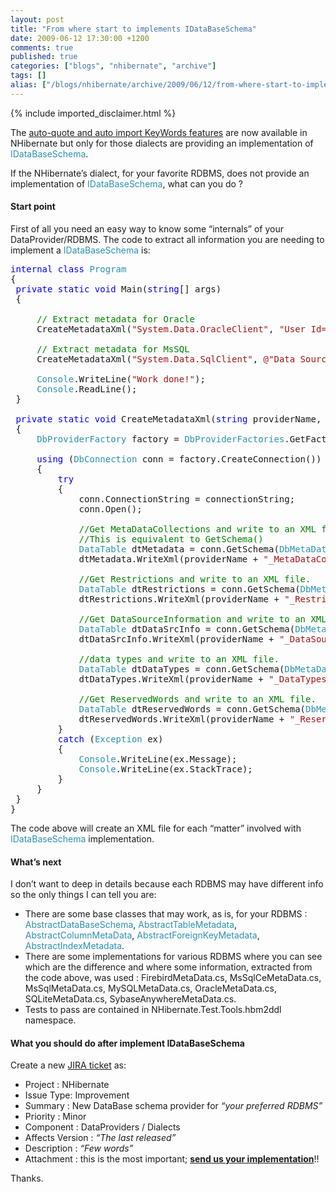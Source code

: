 ```yaml
---
layout: post
title: "From where start to implements IDataBaseSchema"
date: 2009-06-12 17:30:00 +1200
comments: true
published: true
categories: ["blogs", "nhibernate", "archive"]
tags: []
alias: ["/blogs/nhibernate/archive/2009/06/12/from-where-start-to-implements-idatabaseschema.aspx"]
---
```

<!-- more -->
{% include imported_disclaimer.html %}
<p>The <a target="_blank" href="http://fabiomaulo.blogspot.com/2009/06/auto-quote-tablecolumn-names.html">auto-quote and auto import KeyWords features</a> are now available in NHibernate but only for those dialects are providing an implementation of <span style="color: #2b91af">IDataBaseSchema</span>.</p>
<p>If the NHibernate&rsquo;s dialect, for your favorite RDBMS, does not provide an implementation of <span style="color: #2b91af">IDataBaseSchema</span>, what can you do ?</p>
<h4>Start point</h4>
<p>First of all you need an easy way to know some &ldquo;internals&rdquo; of your DataProvider/RDBMS. The code to extract all information you are needing to implement a <span style="color: #2b91af">IDataBaseSchema</span> is: </p>
<pre class="code"><span style="color: blue">internal class </span><span style="color: #2b91af">Program<br /></span>{<br /> <span style="color: blue">private static void </span>Main(<span style="color: blue">string</span>[] args)<br /> {<br />  <br />     <span style="color: green">// Extract metadata for Oracle<br />     </span>CreateMetadataXml(<span style="color: #a31515">"System.Data.OracleClient"</span>, <span style="color: #a31515">"User Id=NH; Password=nh"</span>);<br /><br />     <span style="color: green">// Extract metadata for MsSQL<br />     </span>CreateMetadataXml(<span style="color: #a31515">"System.Data.SqlClient"</span>, <span style="color: #a31515">@"Data Source=localhost\SQLEXPRESS;Initial Catalog=NHTEST;Integrated Security=True"</span>);<br />  <br />     <span style="color: #2b91af">Console</span>.WriteLine(<span style="color: #a31515">"Work done!"</span>);<br />     <span style="color: #2b91af">Console</span>.ReadLine();<br /> }<br /><br /> <span style="color: blue">private static void </span>CreateMetadataXml(<span style="color: blue">string </span>providerName, <span style="color: blue">string </span>connectionString)<br /> {<br />     <span style="color: #2b91af">DbProviderFactory </span>factory = <span style="color: #2b91af">DbProviderFactories</span>.GetFactory(providerName);<br /><br />     <span style="color: blue">using </span>(<span style="color: #2b91af">DbConnection </span>conn = factory.CreateConnection())<br />     {<br />         <span style="color: blue">try<br />         </span>{<br />             conn.ConnectionString = connectionString;<br />             conn.Open();<br /><br />             <span style="color: green">//Get MetaDataCollections and write to an XML file.<br />             //This is equivalent to GetSchema()<br />             </span><span style="color: #2b91af">DataTable </span>dtMetadata = conn.GetSchema(<span style="color: #2b91af">DbMetaDataCollectionNames</span>.MetaDataCollections);<br />             dtMetadata.WriteXml(providerName + <span style="color: #a31515">"_MetaDataCollections.xml"</span>);<br /><br />             <span style="color: green">//Get Restrictions and write to an XML file.<br />             </span><span style="color: #2b91af">DataTable </span>dtRestrictions = conn.GetSchema(<span style="color: #2b91af">DbMetaDataCollectionNames</span>.Restrictions);<br />             dtRestrictions.WriteXml(providerName + <span style="color: #a31515">"_Restrictions.xml"</span>);<br /><br />             <span style="color: green">//Get DataSourceInformation and write to an XML file.<br />             </span><span style="color: #2b91af">DataTable </span>dtDataSrcInfo = conn.GetSchema(<span style="color: #2b91af">DbMetaDataCollectionNames</span>.DataSourceInformation);<br />             dtDataSrcInfo.WriteXml(providerName + <span style="color: #a31515">"_DataSourceInformation.xml"</span>);<br /><br />             <span style="color: green">//data types and write to an XML file.<br />             </span><span style="color: #2b91af">DataTable </span>dtDataTypes = conn.GetSchema(<span style="color: #2b91af">DbMetaDataCollectionNames</span>.DataTypes);<br />             dtDataTypes.WriteXml(providerName + <span style="color: #a31515">"_DataTypes.xml"</span>);<br /><br />             <span style="color: green">//Get ReservedWords and write to an XML file.<br />             </span><span style="color: #2b91af">DataTable </span>dtReservedWords = conn.GetSchema(<span style="color: #2b91af">DbMetaDataCollectionNames</span>.ReservedWords);<br />             dtReservedWords.WriteXml(providerName + <span style="color: #a31515">"_ReservedWords.xml"</span>);<br />         }<br />         <span style="color: blue">catch </span>(<span style="color: #2b91af">Exception </span>ex)<br />         {<br />             <span style="color: #2b91af">Console</span>.WriteLine(ex.Message);<br />             <span style="color: #2b91af">Console</span>.WriteLine(ex.StackTrace);<br />         }<br />     }<br /> }<br />}</pre>
<p>The code above will create an XML file for each &ldquo;matter&rdquo; involved with <span style="color: #2b91af">IDataBaseSchema</span> implementation.</p>
<h4>What&rsquo;s next</h4>
<p>I don&rsquo;t want to deep in details because each RDBMS may have different info so the only things I can tell you are:</p>
<ul>
<li>There are some base classes that may work, as is, for your RDBMS : <span style="color: #2b91af">AbstractDataBaseSchema</span>, <span style="color: #2b91af">AbstractTableMetadata</span>, <span style="color: #2b91af">AbstractColumnMetaData</span>, <span style="color: #2b91af">AbstractForeignKeyMetadata</span>, <span style="color: #2b91af">AbstractIndexMetadata</span>. </li>
<li>There are some implementations for various RDBMS where you can see which are the difference and where some information, extracted from the code above, was used : FirebirdMetaData.cs, MsSqlCeMetaData.cs, MsSqlMetaData.cs, MySQLMetaData.cs, OracleMetaData.cs, SQLiteMetaData.cs, SybaseAnywhereMetaData.cs. </li>
<li>Tests to pass are contained in NHibernate.Test.Tools.hbm2ddl namespace. </li>
</ul>
<h4>What you should do after implement IDataBaseSchema</h4>
<p>Create a new <a target="_blank" href="http://jira.nhforge.org/">JIRA ticket</a> as:</p>
<ul>
<li>Project : NHibernate </li>
<li>Issue Type: Improvement </li>
<li>Summary : New DataBase schema provider for <em>&ldquo;your preferred RDBMS&rdquo;</em> </li>
<li>Priority : Minor </li>
<li>Component : DataProviders / Dialects </li>
<li>Affects Version : <em>&ldquo;The last released&rdquo;</em> </li>
<li>Description : <em>&ldquo;Few words&rdquo;</em> </li>
<li>Attachment : this is the most important; <span style="text-decoration: underline;"><strong>send us your implementation</strong></span>!! </li>
</ul>
<p>Thanks.</p>
